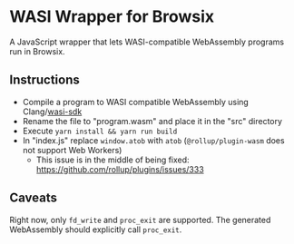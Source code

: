 # WASI Wrapper for Browsix

A JavaScript wrapper that lets WASI-compatible WebAssembly programs run in Browsix.

## Instructions
- Compile a program to WASI compatible WebAssembly using Clang/[wasi-sdk](https://github.com/WebAssembly/wasi-sdk)
- Rename the file to "program.wasm" and place it in the "src" directory
- Execute `yarn install && yarn run build`
- In "index.js" replace `window.atob` with `atob` (`@rollup/plugin-wasm` does not support Web Workers)
    - This issue is in the middle of being fixed: https://github.com/rollup/plugins/issues/333

## Caveats
Right now, only `fd_write` and `proc_exit` are supported. The generated WebAssembly should explicitly call `proc_exit`.
